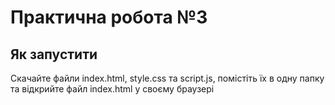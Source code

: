 # Практична робота №3
## Як запустити
Скачайте файли index.html, style.css та script.js, помістіть їх в одну папку та відкрийте файл index.html у своєму браузері
